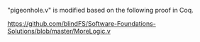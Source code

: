 "pigeonhole.v" is modified based on the following proof in Coq.

https://github.com/blindFS/Software-Foundations-Solutions/blob/master/MoreLogic.v
